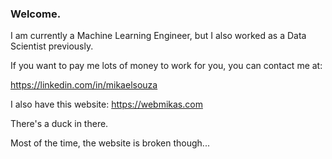 ### Welcome.

I am currently a Machine Learning Engineer, but I also worked as a Data Scientist previously.

If you want to pay me lots of money to work for you, you can contact me at:

https://linkedin.com/in/mikaelsouza

I also have this website: https://webmikas.com

There's a duck in there.

Most of the time, the website is broken though...
